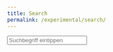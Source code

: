 ```yaml
---
title: Search
permalink: /experimental/search/
---
```


<!-- Html Elements for Search -->
<div class="field">
  <div id="search-container" class="control">
    <input class="input" type="text" id="search-input" placeholder="Suchbegriff eintippen">
  </div>
</div>
<ul id="results-container"></ul>

<!-- Script pointing to search-script.js -->
<script src="/assets/js/search.js" type="text/javascript"></script>

<!-- Configuration -->
<script>
SimpleJekyllSearch({
  searchInput: document.getElementById('search-input'),
  resultsContainer: document.getElementById('results-container'),
  json: '/search.json',
  searchResultTemplate: '<a href="{{ site.url }}{url}">{title}</a>'
})
</script>
